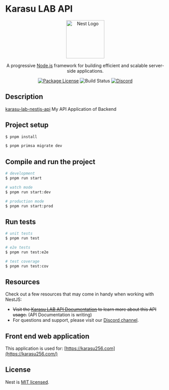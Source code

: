 # Karasu LAB API

<p align="center">
  <a href="http://nestjs.com/" target="blank"><img src="https://nestjs.com/img/logo-small.svg" width="120" alt="Nest Logo" /></a>
</p>

[circleci-image]: https://img.shields.io/circleci/build/github/nestjs/nest/master?token=abc123def456
[circleci-url]: https://circleci.com/gh/nestjs/nest

<p align="center">A progressive <a href="http://nodejs.org" target="_blank">Node.js</a> framework for building efficient and scalable server-side applications.</p>
<p align="center">
<a href="https://www.npmjs.com/~nestjscore" target="_blank"><img src="https://img.shields.io/npm/l/@nestjs/core.svg" alt="Package License" /></a>
<img src="https://ci.appveyor.com/api/projects/status/u81s6mqwrsgx9e39/branch/main?svg=true" alt="Build Status"></a>
<a href="https://discord.gg/T3GPnmxXt6" target="_blank"><img src="https://img.shields.io/badge/discord-online-brightgreen.svg" alt="Discord"/></a>
</p>

## Description

[karasu-lab-nestjs-api](https://github.com/Hashibutogarasu/karasu-lab-nestjs-api) My API Application of Backend

## Project setup

```bash
$ pnpm install

$ pnpm primsa migrate dev
```

## Compile and run the project

```bash
# development
$ pnpm run start

# watch mode
$ pnpm run start:dev

# production mode
$ pnpm run start:prod
```

## Run tests

```bash
# unit tests
$ pnpm run test

# e2e tests
$ pnpm run test:e2e

# test coverage
$ pnpm run test:cov
```

## Resources

Check out a few resources that may come in handy when working with NestJS:

- <s>Visit the <a href="https://karasu256.com/docs">Karasu LAB API Documentation</a> to learn more about this API usage.</s> (API Documentation is writing)
- For questions and support, please visit our [Discord channel](https://discord.gg/T3GPnmxXt6).

## Front end web application

This application is used for: [https://karasu256.com](https://karasu256.com/)

## License

Nest is [MIT licensed](https://opensource.org/license/mit).
